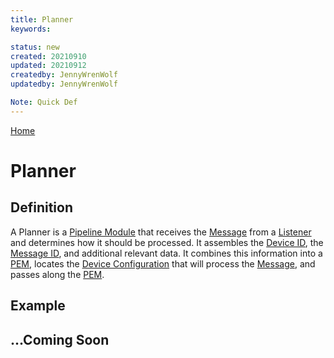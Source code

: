 ```yaml
---
title: Planner
keywords: 

status: new
created: 20210910
updated: 20210912
createdby: JennyWrenWolf
updatedby: JennyWrenWolf

Note: Quick Def
---
```

[Home](../Index.md)

# Planner

## Definition

A Planner is a [Pipeline Module](./Glossary/PipelineModule.md) that receives the [Message](./Glossary/Message.md) from a [Listener](./Glossary/Listener.md) and determines how it should be processed.  It assembles the [Device ID](./Glossary/DeviceID.md), the [Message ID](./Glossary/MessageID.md), and additional relevant data.  It combines this information into a [PEM](./Glossary/PEM.md), locates the [Device Configuration](./Glossary/DeviceConfiguration.md) that will process the [Message](./Glossary/Message.md), and passes along the [PEM](./Glossary/PEM.md). 

## Example

## ...Coming Soon
